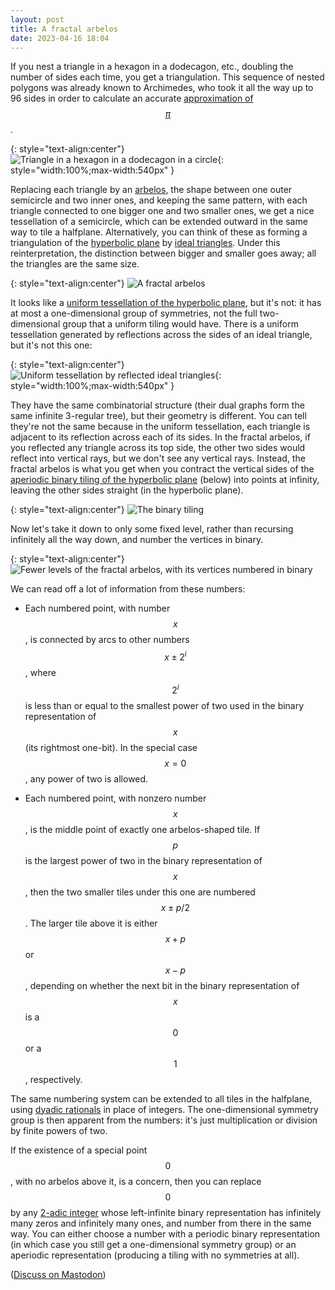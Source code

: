 ```yaml
---
layout: post
title: A fractal arbelos
date: 2023-04-16 18:04
---
```

If you nest a triangle in a hexagon in a dodecagon, etc., doubling the number of sides each time, you get a triangulation. This sequence of nested polygons was already known to Archimedes, who took it all the way up to 96 sides in order to calculate an accurate [approximation of $$\pi$$](https://en.wikipedia.org/wiki/Approximations_of_%CF%80).

{: style="text-align:center"}
![Triangle in a hexagon in a dodecagon in a circle]({{site.baseurl}}/assets/2023/archimedes.svg){: style="width:100%;max-width:540px" }

Replacing each triangle by an [arbelos](https://en.wikipedia.org/wiki/Arbelos), the shape between one outer semicircle and two inner ones, and keeping the same pattern, with each triangle connected to one bigger one and two smaller ones, we get a nice tessellation of a semicircle, which can be extended outward in the same way to tile a halfplane. Alternatively, you can think of these as forming a triangulation of the [hyperbolic plane](https://en.wikipedia.org/wiki/Hyperbolic_geometry) by [ideal triangles](https://en.wikipedia.org/wiki/Ideal_triangle). Under this reinterpretation, the distinction between bigger and smaller goes away; all the triangles are the same size.

{: style="text-align:center"}
![A fractal arbelos]({{site.baseurl}}/assets/2023/fractal-arbelos.svg)

It looks like a [uniform tessellation of the hyperbolic plane](https://en.wikipedia.org/wiki/Uniform_tilings_in_hyperbolic_plane), but it's not: it has at most a one-dimensional group of symmetries, not the full two-dimensional group that a uniform tiling would have. There is a uniform tessellation generated by reflections across the sides of an ideal triangle, but it's not this one:

{: style="text-align:center"}
![Uniform tessellation by reflected ideal triangles]({{site.baseurl}}/assets/2023/uniform-ideal.svg 'PD image by Saric from Wikimedia commons, File:Ideal-triangle hyperbolic tiling.svg'){: style="width:100%;max-width:540px" }

They have the same combinatorial structure (their dual graphs form the same infinite 3-regular tree), but their geometry is different. You can tell they're not the same because in the uniform tessellation, each triangle is adjacent to its reflection across each of its sides. In the fractal arbelos, if you reflected any triangle across its top side, the other two sides would reflect into vertical rays, but we don't see any vertical rays. Instead, the fractal arbelos is what you get when you contract the vertical sides of the [aperiodic binary tiling of the hyperbolic plane](https://en.wikipedia.org/wiki/Binary_tiling) (below) into points at infinity, leaving the other sides straight (in the hyperbolic plane).

{: style="text-align:center"}
![The binary tiling]({{site.baseurl}}/assets/2018/binary-tiling.svg)

Now let's take it down to only some fixed level, rather than recursing infinitely all the way down, and number the vertices in binary.

{: style="text-align:center"}
![Fewer levels of the fractal arbelos, with its vertices numbered in binary]({{site.baseurl}}/assets/2023/numbered-arbelos.svg)

We can read off a lot of information from these numbers:

* Each numbered point, with number $$x$$, is connected by arcs to other numbers $$x\pm 2^i$$, where $$2^i$$ is less than or equal to the smallest power of two used in the binary representation of $$x$$ (its rightmost one-bit). In the special case $$x=0$$, any power of two is allowed.

* Each numbered point, with nonzero number $$x$$, is the middle point of exactly one arbelos-shaped tile. If $$p$$ is the largest power of two in the binary representation of $$x$$, then the two smaller tiles under this one are numbered $$x\pm p/2$$. The larger tile above it is either $$x+p$$ or $$x-p$$, depending on whether the next bit in the binary representation of $$x$$ is a $$0$$ or a $$1$$, respectively.

The same numbering system can be extended to all tiles in the halfplane, using [dyadic rationals](https://en.wikipedia.org/wiki/Dyadic_rational) in place of integers. The one-dimensional symmetry group is then apparent from the numbers: it's just multiplication or division by finite powers of two.

If the existence of a special point $$0$$, with no arbelos above it, is a concern, then you can replace $$0$$ by any [2-adic integer](https://en.wikipedia.org/wiki/P-adic_number) whose left-infinite binary representation has infinitely many zeros and infinitely many ones, and number from there in the same way. You can either choose a number with a periodic binary representation (in which case you still get a one-dimensional symmetry group) or an aperiodic representation (producing a tiling with no symmetries at all).

([Discuss on Mastodon](https://mathstodon.xyz/@11011110/110211494756432130))
